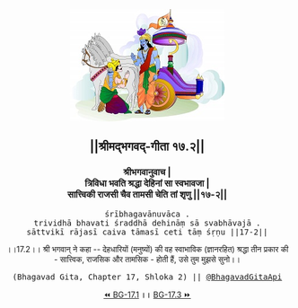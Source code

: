 <center><img src="../../asset/BG.png" alt="#API #bhagavadgitaapi #slok #nodejs #js #api #gitaapi #krishna #hinduism #vedic #ISKCON #shreemadbhagavadgita #technology"/>
<h2>||श्रीमद्‍भगवद्‍-गीता १७.२||</h2>
<h3>श्रीभगवानुवाच |<br/>त्रिविधा भवति श्रद्धा देहिनां सा स्वभावजा |<br/>सात्त्विकी राजसी चैव तामसी चेति तां शृणु ||१७-२||</h3>
<pre>śrībhagavānuvāca .<br/>trividhā bhavati śraddhā dehināṃ sā svabhāvajā .<br/>sāttvikī rājasī caiva tāmasī ceti tāṃ śṛṇu ||17-2||</pre>
<p>।।17.2।। श्री भगवान् ने कहा -- देहधारियों (मनुष्यों) की वह स्वाभाविक (ज्ञानरहित) श्रद्धा तीन प्रकार की - सात्त्विक, राजसिक और तामसिक - होती हैं, उसे तुम मुझसे सुनो।।</p>
<pre>(Bhagavad Gita, Chapter 17, Shloka 2) || <a href="https://twitter.com/bhagavadgitaapi">@BhagavadGitaApi</a></pre><a href="../../17/1">⏪  BG-17.1</a><b>        ।।        </b><a href="../../17/3">BG-17.3  ⏩</a></center>